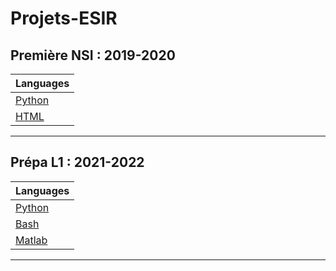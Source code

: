# Projets-ESIR


## Première NSI : 2019-2020

| Languages                        |
|----------------------------------|
| [Python](/Première%20NSI/Python)   |
| [HTML](/Première%20NSI/HTML)       |

---

## Prépa L1 : 2021-2022

| Languages                        |
|----------------------------------|
| [Python](/Prépa%20L1/Python)  |
| [Bash](/Prépa%20L1/Bash)      |
| [Matlab](/Prépa%20L1/Matlab)  |

---

